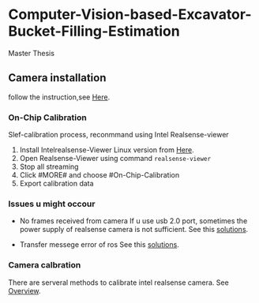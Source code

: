 # Computer-Vision-based-Excavator-Bucket-Filling-Estimation
Master Thesis
## Camera installation
follow the instruction,see [Here](https://github.com/IntelRealSense/librealsense/blob/master/doc/installation.md).
### On-Chip Calibration
Slef-calibration process, reconmmand using Intel Realsense-viewer
1. Install Intelrealsense-Viewer Linux version from [Here](https://github.com/IntelRealSense/librealsense/blob/master/doc/distribution_linux.md).
2. Open Realsense-Viewer using command `realsense-viewer`
3. Stop all streaming
4. Click #MORE# and choose #On-Chip-Calibration
5. Export calibration data
### Issues u might occour
- No frames received from camera
  If u use usb 2.0 port, sometimes the power supply of realsense camera is not sufficient.
  See this [solutions](https://github.com/IntelRealSense/realsense-ros/issues/2386#issuecomment-1264499208).
  
- Transfer messege error of ros
  See this [solutions](https://github.com/IntelRealSense/realsense-ros/issues/2386#issuecomment-1228428500).
### Camera calbration
There are serveral methods to calibrate intel realsense camera. See [Overview](https://dev.intelrealsense.com/docs/calibration).


  


